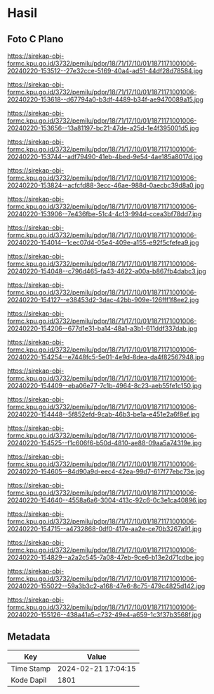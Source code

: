 # Hasil

## Foto C Plano

https://sirekap-obj-formc.kpu.go.id/3732/pemilu/pdpr/18/71/17/10/01/1871171001006-20240220-153512--27e32cce-5169-40a4-ad51-44df28d78584.jpg

https://sirekap-obj-formc.kpu.go.id/3732/pemilu/pdpr/18/71/17/10/01/1871171001006-20240220-153618--d67794a0-b3df-4489-b34f-ae9470089a15.jpg

https://sirekap-obj-formc.kpu.go.id/3732/pemilu/pdpr/18/71/17/10/01/1871171001006-20240220-153656--13a81197-bc21-47de-a25d-1e4f395001d5.jpg

https://sirekap-obj-formc.kpu.go.id/3732/pemilu/pdpr/18/71/17/10/01/1871171001006-20240220-153744--adf79490-41eb-4bed-9e54-4ae185a8017d.jpg

https://sirekap-obj-formc.kpu.go.id/3732/pemilu/pdpr/18/71/17/10/01/1871171001006-20240220-153824--acfcfd88-3ecc-46ae-988d-0aecbc39d8a0.jpg

https://sirekap-obj-formc.kpu.go.id/3732/pemilu/pdpr/18/71/17/10/01/1871171001006-20240220-153906--7e436fbe-51c4-4c13-994d-ccea3bf78dd7.jpg

https://sirekap-obj-formc.kpu.go.id/3732/pemilu/pdpr/18/71/17/10/01/1871171001006-20240220-154014--1cec07d4-05e4-409e-a155-e92f5cfefea9.jpg

https://sirekap-obj-formc.kpu.go.id/3732/pemilu/pdpr/18/71/17/10/01/1871171001006-20240220-154048--c796d465-fa43-4622-a00a-b867fb4dabc3.jpg

https://sirekap-obj-formc.kpu.go.id/3732/pemilu/pdpr/18/71/17/10/01/1871171001006-20240220-154127--e38453d2-3dac-42bb-909e-126fff1f8ee2.jpg

https://sirekap-obj-formc.kpu.go.id/3732/pemilu/pdpr/18/71/17/10/01/1871171001006-20240220-154206--677d1e31-ba14-48a1-a3b1-611ddf337dab.jpg

https://sirekap-obj-formc.kpu.go.id/3732/pemilu/pdpr/18/71/17/10/01/1871171001006-20240220-154254--e7448fc5-5e01-4e9d-8dea-da4f82567948.jpg

https://sirekap-obj-formc.kpu.go.id/3732/pemilu/pdpr/18/71/17/10/01/1871171001006-20240220-154409--eba06e77-7c1b-4964-8c23-aeb55fe1c150.jpg

https://sirekap-obj-formc.kpu.go.id/3732/pemilu/pdpr/18/71/17/10/01/1871171001006-20240220-154448--5f852efd-9cab-46b3-be1a-e451e2a6f8ef.jpg

https://sirekap-obj-formc.kpu.go.id/3732/pemilu/pdpr/18/71/17/10/01/1871171001006-20240220-154525--f1c606f6-b50d-4810-ae88-09aa5a74319e.jpg

https://sirekap-obj-formc.kpu.go.id/3732/pemilu/pdpr/18/71/17/10/01/1871171001006-20240220-154605--84d90a9d-eec4-42ea-99d7-617f77ebc73e.jpg

https://sirekap-obj-formc.kpu.go.id/3732/pemilu/pdpr/18/71/17/10/01/1871171001006-20240220-154640--4558a6a6-3004-413c-92c6-0c3e1ca40896.jpg

https://sirekap-obj-formc.kpu.go.id/3732/pemilu/pdpr/18/71/17/10/01/1871171001006-20240220-154715--a4732868-0df0-417e-aa2e-ce70b3267a91.jpg

https://sirekap-obj-formc.kpu.go.id/3732/pemilu/pdpr/18/71/17/10/01/1871171001006-20240220-154829--a2a2c545-7a08-47eb-9ce6-b13e2d71cdbe.jpg

https://sirekap-obj-formc.kpu.go.id/3732/pemilu/pdpr/18/71/17/10/01/1871171001006-20240220-155022--59a3b3c2-a168-47e6-8c75-479c4825d142.jpg

https://sirekap-obj-formc.kpu.go.id/3732/pemilu/pdpr/18/71/17/10/01/1871171001006-20240220-155126--438a41a5-c732-49e4-a659-1c3f37b3568f.jpg


## Metadata

| Key        | Value               |
| ---------- | ------------------- |
| Time Stamp | 2024-02-21 17:04:15 |
| Kode Dapil | 1801                |



